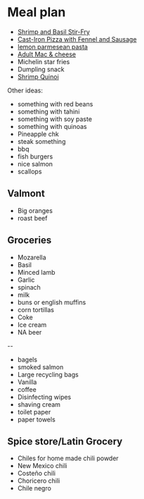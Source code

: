 # Meal plan

- [Shrimp and Basil Stir-Fry](https://www.bonappetit.com/recipe/shrimp-and-basil-stir-fry)
- [Cast-Iron Pizza with Fennel and Sausage](https://www.bonappetit.com/recipe/cast-iron-pizza-with-fennel-and-sausage)
- [lemon parmesean pasta](https://www.bonappetit.com/recipe/pasta-with-brown-butter-whole-lemon-and-parmesan)
- [Adult Mac & cheese](https://www.bonappetit.com/recipe/adult-mac-and-cheese)
- Michelin star fries
- Dumpling snack
- [Shrimp Quinoi](https://www.bonappetit.com/story/indian-ish-shrimp-quinoa-pulao)

Other ideas:

- something with red beans
- something with tahini
- something with soy paste
- something with quinoas
- Pineapple chk
- steak something
- bbq
- fish burgers
- nice salmon
- scallops

## Valmont

- Big oranges
- roast beef

## Groceries

- Mozarella
- Basil
- Minced lamb
- Garlic
- spinach
- milk
- buns or english muffins
- corn tortillas
- Coke
- Ice cream
- NA beer

--

- bagels
- smoked salmon
- Large recycling bags
- Vanilla
- coffee
- Disinfecting wipes
- shaving cream
- toilet paper
- paper towels

## Spice store/Latin Grocery

- Chiles for home made chili powder
- New Mexico chili
- Costeño chili
- Choricero chili
- Chile negro
